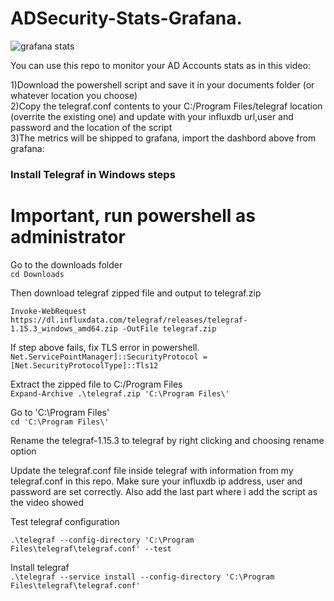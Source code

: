 # ADSecurity-Stats-Grafana.  
![grafana stats](https://github.com/lmakonem/ADSecurity-Stats-Grafana/blob/main/grafana-ad-stats.png)

You can use this repo to monitor your AD Accounts stats as in this video: <url to video>
  
  1)Download the powershell script and save it in your documents folder (or whatever location you choose)\
  2)Copy the telegraf.conf contents to your C:/Program Files/telegraf location (overrite the existing one) and update with your influxdb url,user and password and the location of the script\
  3)The metrics will be shipped to grafana, import the dashbord above from grafana:

### Install Telegraf in Windows steps

#  Important, run powershell as administrator
Go to the downloads folder  
`cd Downloads`

Then download telegraf zipped file and output to telegraf.zip  

`Invoke-WebRequest https://dl.influxdata.com/telegraf/releases/telegraf-1.15.3_windows_amd64.zip -OutFile telegraf.zip`

If step above fails, fix TLS error in powershell.  
`Net.ServicePointManager]::SecurityProtocol =[Net.SecurityProtocolType]::Tls12`

Extract the zipped file to C:/Program Files  
`Expand-Archive .\telegraf.zip 'C:\Program Files\'`

Go to 'C:\Program Files\'  
`cd 'C:\Program Files\'`

Rename the telegraf-1.15.3 to telegraf by right clicking and choosing rename option

Update the telegraf.conf file inside telegraf with information from my telegraf.conf in this repo. Make sure your influxdb ip address, user and password are set correctly. Also add the last part where i add the script as the video showed

Test telegraf configuration

`.\telegraf --config-directory 'C:\Program Files\telegraf\telegraf.conf' --test`

Install telegraf  
`.\telegraf --service install --config-directory 'C:\Program Files\telegraf\telegraf.conf'`
